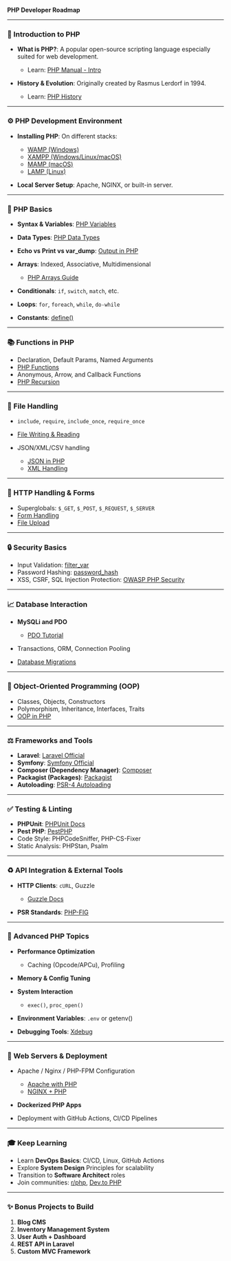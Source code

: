 **PHP Developer Roadmap**

---

### 🌟 Introduction to PHP

* **What is PHP?**: A popular open-source scripting language especially suited for web development.

  * Learn: [PHP Manual - Intro](https://www.php.net/manual/en/intro-whatis.php)
* **History & Evolution**: Originally created by Rasmus Lerdorf in 1994.

  * Learn: [PHP History](https://en.wikipedia.org/wiki/PHP#History)

---

### ⚙️ PHP Development Environment

* **Installing PHP**: On different stacks:

  * [WAMP (Windows)](https://www.wampserver.com/en/)
  * [XAMPP (Windows/Linux/macOS)](https://www.apachefriends.org/index.html)
  * [MAMP (macOS)](https://www.mamp.info/en/mac/)
  * [LAMP (Linux)](https://www.digitalocean.com/community/tutorials/how-to-install-linux-apache-mysql-php-lamp-stack-ubuntu)
* **Local Server Setup**: Apache, NGINX, or built-in server.

---

### 📁 PHP Basics

* **Syntax & Variables**: [PHP Variables](https://www.php.net/manual/en/language.variables.php)
* **Data Types**: [PHP Data Types](https://www.w3schools.com/php/php_datatypes.asp)
* **Echo vs Print vs var\_dump**: [Output in PHP](https://www.geeksforgeeks.org/difference-between-echo-and-print-in-php/)
* **Arrays**: Indexed, Associative, Multidimensional

  * [PHP Arrays Guide](https://www.php.net/manual/en/language.types.array.php)
* **Conditionals**: `if`, `switch`, `match`, etc.
* **Loops**: `for`, `foreach`, `while`, `do-while`
* **Constants**: [define()](https://www.php.net/manual/en/function.define.php)

---

### 📚 Functions in PHP

* Declaration, Default Params, Named Arguments
* [PHP Functions](https://www.php.net/manual/en/language.functions.php)
* Anonymous, Arrow, and Callback Functions
* [PHP Recursion](https://www.w3schools.com/php/php_functions.asp)

---

### 🔢 File Handling

* `include`, `require`, `include_once`, `require_once`
* [File Writing & Reading](https://www.php.net/manual/en/book.filesystem.php)
* JSON/XML/CSV handling

  * [JSON in PHP](https://www.php.net/manual/en/book.json.php)
  * [XML Handling](https://www.php.net/manual/en/book.xml.php)

---

### 🚨 HTTP Handling & Forms

* Superglobals: `$_GET`, `$_POST`, `$_REQUEST`, `$_SERVER`
* [Form Handling](https://www.w3schools.com/php/php_forms.asp)
* [File Upload](https://www.php.net/manual/en/features.file-upload.php)

---

### 🔒 Security Basics

* Input Validation: [filter\_var](https://www.php.net/manual/en/function.filter-var.php)
* Password Hashing: [password\_hash](https://www.php.net/manual/en/function.password-hash.php)
* XSS, CSRF, SQL Injection Protection: [OWASP PHP Security](https://owasp.org/www-project-cheat-sheets/cheatsheets/PHP_Security_Cheat_Sheet.html)

---

### 📈 Database Interaction

* **MySQLi and PDO**

  * [PDO Tutorial](https://phpdelusions.net/pdo)
* Transactions, ORM, Connection Pooling
* [Database Migrations](https://laravel.com/docs/10.x/migrations)

---

### 🔖 Object-Oriented Programming (OOP)

* Classes, Objects, Constructors
* Polymorphism, Inheritance, Interfaces, Traits
* [OOP in PHP](https://www.php.net/manual/en/language.oop5.php)

---

### ⚖ Frameworks and Tools

* **Laravel**: [Laravel Official](https://laravel.com/)
* **Symfony**: [Symfony Official](https://symfony.com/)
* **Composer (Dependency Manager)**: [Composer](https://getcomposer.org/)
* **Packagist (Packages)**: [Packagist](https://packagist.org/)
* **Autoloading**: [PSR-4 Autoloading](https://www.php-fig.org/psr/psr-4/)

---

### ✅ Testing & Linting

* **PHPUnit**: [PHPUnit Docs](https://phpunit.de/)
* **Pest PHP**: [PestPHP](https://pestphp.com/)
* Code Style: PHPCodeSniffer, PHP-CS-Fixer
* Static Analysis: PHPStan, Psalm

---

### ♻️ API Integration & External Tools

* **HTTP Clients**: `cURL`, Guzzle

  * [Guzzle Docs](https://docs.guzzlephp.org/en/stable/)
* **PSR Standards**: [PHP-FIG](https://www.php-fig.org/psr/)

---

### 🚀 Advanced PHP Topics

* **Performance Optimization**

  * Caching (Opcode/APCu), Profiling
* **Memory & Config Tuning**
* **System Interaction**

  * `exec()`, `proc_open()`
* **Environment Variables**: `.env` or getenv()
* **Debugging Tools**: [Xdebug](https://xdebug.org/)

---

### 🚪 Web Servers & Deployment

* Apache / Nginx / PHP-FPM Configuration

  * [Apache with PHP](https://httpd.apache.org/)
  * [NGINX + PHP](https://www.nginx.com/resources/wiki/start/topics/recipes/php/)
* **Dockerized PHP Apps**
* Deployment with GitHub Actions, CI/CD Pipelines

---

### 🎓 Keep Learning

* Learn **DevOps Basics**: CI/CD, Linux, GitHub Actions
* Explore **System Design** Principles for scalability
* Transition to **Software Architect** roles
* Join communities: [r/php](https://www.reddit.com/r/PHP/), [Dev.to PHP](https://dev.to/t/php)

---

### ✨ Bonus Projects to Build

1. **Blog CMS**
2. **Inventory Management System**
3. **User Auth + Dashboard**
4. **REST API in Laravel**
5. **Custom MVC Framework**


